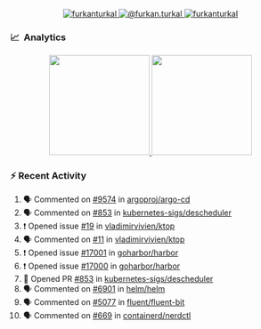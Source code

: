 <p align="center">
  <a href="https://linkedin.com/in/furkanturkal" target="blank">
    <img src="https://img.shields.io/badge/linkedin-%230077B5.svg?&style=for-the-badge&logo=linkedin&logoColor=white" alt="furkanturkal" />
  </a>
  <a href="https://medium.com/@furkan.turkal" target="blank">
    <img src="https://img.shields.io/badge/medium-%2312100E.svg?&style=for-the-badge&logo=medium&logoColor=white" alt="@furkan.turkal" />
  </a>
  <a href="https://twitter.com/furkanturkaI" target="blank">
    <img src="https://img.shields.io/badge/Twitter-1DA1F2?style=for-the-badge&logo=twitter&logoColor=white" alt="furkanturkaI" />
  </a>
</p>

### 📈 &nbsp;Analytics

<p align="center">
  <a href="https://coderstats.net/github/#Dentrax">
    <img height="180em" src="https://github-readme-stats-eight-theta.vercel.app/api?username=Dentrax&show_icons=true&theme=algolia&include_all_commits=true&count_private=true&line_height=26"/>
    <img height="180em" src="https://github-readme-stats-eight-theta.vercel.app/api/top-langs/?username=Dentrax&layout=compact&langs_count=8&theme=algolia&line_height=26"/>
  </a>
</p>

### :zap: Recent Activity

<!--START_SECTION:activity-->
1. 🗣 Commented on [#9574](https://github.com/argoproj/argo-cd/issues/9574) in [argoproj/argo-cd](https://github.com/argoproj/argo-cd)
2. 🗣 Commented on [#853](https://github.com/kubernetes-sigs/descheduler/issues/853) in [kubernetes-sigs/descheduler](https://github.com/kubernetes-sigs/descheduler)
3. ❗️ Opened issue [#19](https://github.com/vladimirvivien/ktop/issues/19) in [vladimirvivien/ktop](https://github.com/vladimirvivien/ktop)
4. 🗣 Commented on [#11](https://github.com/vladimirvivien/ktop/issues/11) in [vladimirvivien/ktop](https://github.com/vladimirvivien/ktop)
5. ❗️ Opened issue [#17001](https://github.com/goharbor/harbor/issues/17001) in [goharbor/harbor](https://github.com/goharbor/harbor)
6. ❗️ Opened issue [#17000](https://github.com/goharbor/harbor/issues/17000) in [goharbor/harbor](https://github.com/goharbor/harbor)
7. 💪 Opened PR [#853](https://github.com/kubernetes-sigs/descheduler/pull/853) in [kubernetes-sigs/descheduler](https://github.com/kubernetes-sigs/descheduler)
8. 🗣 Commented on [#6901](https://github.com/helm/helm/issues/6901) in [helm/helm](https://github.com/helm/helm)
9. 🗣 Commented on [#5077](https://github.com/fluent/fluent-bit/issues/5077) in [fluent/fluent-bit](https://github.com/fluent/fluent-bit)
10. 🗣 Commented on [#669](https://github.com/containerd/nerdctl/issues/669) in [containerd/nerdctl](https://github.com/containerd/nerdctl)
<!--END_SECTION:activity-->
